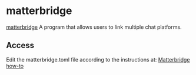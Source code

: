 # matterbridge

[matterbridge](https://github.com/42wim/matterbridge) A program that allows users to link multiple chat platforms.

## Access

Edit the matterbridge.toml file according to the instructions at:
[Matterbridge how-to](https://github.com/42wim/matterbridge/wiki/How-to-create-your-config)
